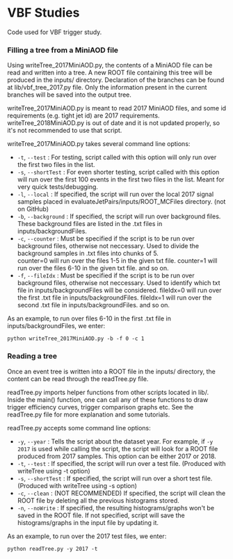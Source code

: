 # VBF Studies

Code used for VBF trigger study.

### Filling a tree from a MiniAOD file

Using writeTree\_2017MiniAOD.py, the contents of a MiniAOD file can be read and written into a tree. A new ROOT file containing this tree will be produced in the inputs/ directory. Declaration of the branches can be found at lib/vbf\_tree\_2017.py file. Only the information present in the current branches will be saved into the output tree.

writeTree\_2017MiniAOD.py is meant to read 2017 MiniAOD files, and some id requirements (e.g. tight jet id) are 2017 requirements. writeTree\_2018MiniAOD.py is out of date and it is not updated properly, so it's not recommended to use that script.

writeTree\_2017MiniAOD.py takes several command line options:

- `-t`, `--test`       : For testing, script called with this option will only run over the first two files in the list.
- `-s`, `--shortTest`  : For even shorter testing, script called with this option will run over the first 100 events in the first two files in the list. Meant for very quick tests/debugging.
- `-l`, `--local`      : If specified, the script will run over the local 2017 signal samples placed in evaluateJetPairs/inputs/ROOT\_MCFiles directory. (not on GitHub)
- `-b`, `--background` : If specified, the script will run over background files. These background files are listed in the .txt files in inputs/backgroundFiles. 
- `-c`, `--counter`    : Must be specified if the script is to be run over background files, otherwise not neccessary. Used to divide the background samples in .txt files into chunks of 5.  
						 counter=0 will run over the files 1-5 in the given txt file.
						 counter=1 will run over the files 6-10 in the given txt file.
						 and so on.
- `-f`, `--fileIdx`    : Must be specified if the script is to be run over background files, otherwise not neccessary. Used to identify which txt file in inputs/backgroundFiles will be considered.
						 fileIdx=0 will run over the first .txt file in inputs/backgroundFiles.
						 fileIdx=1 will run over the second .txt file in inputs/backgroundFiles.
						 and so on.	
 
As an example, to run over files 6-10 in the first .txt file in inputs/backgroundFiles, we enter:

```
python writeTree_2017MiniAOD.py -b -f 0 -c 1
```
### Reading a tree

Once an event tree is written into a ROOT file in the inputs/ directory, the content can be read through the readTree.py file.

readTree.py imports helper functions from other scripts located in lib/. Inside the main() function, one can call any of these functions to draw trigger efficiency curves, trigger comparison graphs etc. See the readTree.py file for more explanation and some tutorials.

readTree.py accepts some command line options:

- `-y`, `--year`      : Tells the script about the dataset year. For example, if `-y 2017` is used while calling the script, the script will look for a ROOT file produced from 2017 samples. This option can be either 2017 or 2018.
- `-t`, `--test`      : If specified, the script will run over a test file. (Produced with writeTree using -t option)
- `-s`, `--shortTest` : If specified, the script will run over a short test file. (Produced with writeTree using -s option)
- `-c`, `--clean`     : (NOT RECOMMENDED) If specified, the script will clean the ROOT file by deleting all the previous histograms stored.
- `-n`, `--noWrite`   : If specified, the resulting histograms/graphs won't be saved in the ROOT file. If not specified, script will save the histograms/graphs in the input file by updating it.

As an example, to run over the 2017 test files, we enter:

```
python readTree.py -y 2017 -t
```
 


